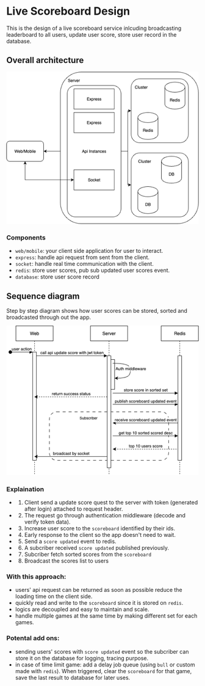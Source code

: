 # Live Scoreboard Design

This is the design of a live scoreboard service inlcuding broadcasting leaderboard to all users, update user score, store user record in the database.

## Overall architecture

![Architecture](./sa.png)

### Components

- `web/mobile`: your client side application for user to interact.
- `express`: handle api request from sent from the client.
- `socket`: handle real time communication with the client.
- `redis`: store user scores, pub sub updated user scores event.
- `database`: store user score record

## Sequence diagram

Step by step diagram shows how user scores can be stored, sorted and broadcasted through out the app.

![Sequence](./sequence.png)

### Explaination

- 1. Client send a update score quest to the server with token (generated after login) attached to request header.
- 2. The request go through authentication middleware (decode and verify token data).
- 3. Increase user score to the `scoreboard` identified by their ids.
- 4. Early response to the client so the app doesn't need to wait.
- 5. Send a `score updated` event to redis.
- 6. A subcriber received `score updated` published previously.
- 7. Subcriber fetch sorted scores from the `scoreboard`
- 8. Broadcast the scores list to users

### With this approach:
- users' api request can be returned as soon as possible reduce the loading time on the client side.
- quickly read and write to the `scoreboard` since it is stored on `redis`.
- logics are decoupled and easy to maintain and scale.
- handle multiple games at the same time by making different set for each games.

### Potental add ons:
- sending users' scores with `score updated` event so the subcriber can store it on the database for logging, tracing purpose.
- in case of time limit game: add a delay job queue (using `bull` or custom made with `redis`). When triggered, clear the `scoreboard` for that game, save the last result to database for later uses.
